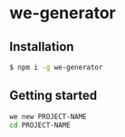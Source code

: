 #  we-generator

## Installation
````bash
$ npm i -g we-generator
````

## Getting started
````bash
we new PROJECT-NAME
cd PROJECT-NAME
````